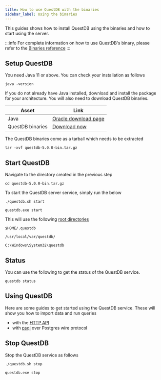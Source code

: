 ```yaml
---
title: How to use QuestDB with the binaries
sidebar_label: Using the binaries
---
```


This guides shows how to install QuestDB using the binaries and how to start
using the server.

:::info
For complete information on how to use QuestDB's binary, please refer to
the [Binaries reference](reference/binaries.md)
:::

## Setup QuestDB

You need Java 11 or above. You can check your installation as follows

```script title="Check Java version"
java -version
```

If you do not already have Java installed, download and install the package for
your architecture. You will also need to download QuestDB binaries.

| Asset            | Link                                                                                                |
| ---------------- | --------------------------------------------------------------------------------------------------- |
| Java             | [Oracle download page](https://www.oracle.com/java/technologies/javase-jdk11-downloads.html)        |
| QuestDB binaries | [Download now](https://github.com/questdb/questdb/releases/download/5.0.0/questdb-5.0.0-bin.tar.gz) |

The QuestDB binaries come as a tarball which needs to be extracted

```script title="Extract the tarball"
tar -xvf questdb-5.0.0-bin.tar.gz
```

## Start QuestDB

Navigate to the directory created in the previous step

```script
cd questdb-5.0.0-bin.tar.gz
```

To start the QuestDB server service, simply run the below

```script title="Linux & MacOS"
./questdb.sh start
```

```script title="Windows"
questdb.exe start
```

This will use the following [root directories](reference/root-directory-structure.md)

```script title="Linux"
$HOME/.questdb
```

```script title="MacOS"
/usr/local/var/questdb/
```

```script title="Windows"
C:\Windows\System32\questdb
```

<!--END_DOCUSAURUS_CODE_TABS-->

## Status

You can use the following to get the status of the QuestDB service.

```script title="Check status"
questdb status
```

## Using QuestDB

Here are some guides to get started using the QuestDB service. These will show
you how to import data and run queries

- with the [HTTP API](guide/rest.md)
- with [psql](guide/plsql.md) over Postgres wire protocol

## Stop QuestDB

Stop the QuestDB service as follows

```script title="Linux & MacOS"
./questdb.sh stop
```

```script title="Windows"
questdb.exe stop
```

